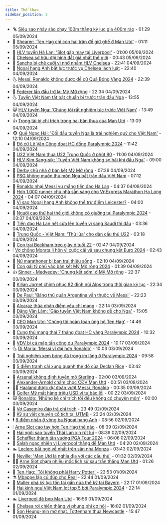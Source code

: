 ```yaml
---
title: Thể thao
sidebar_position: 5
---
```


<!-- vnexpress-the-thao:START -->
- 🪜 [Siêu sao nhảy sào chạy 100m thắng kỷ lục gia 400m rào](https://vnexpress.net/sieu-sao-nhay-sao-chay-100m-thang-ky-luc-gia-400m-rao-4789179.html) - 01:29 05/09/2024
- 🦩 [Shearer: &#39;Ten Hag chỉ còn hai trận để giữ ghế ở Man Utd&#39;](https://vnexpress.net/shearer-ten-hag-chi-con-hai-tran-de-giu-ghe-o-man-utd-4789140.html) - 01:11 05/09/2024
- 🧰 [HLV tuyển Hà Lan: &#39;Slot gặp may tại Liverpool&#39;](https://vnexpress.net/hlv-tuyen-ha-lan-slot-gap-may-tai-liverpool-4789169.html) - 01:00 05/09/2024
- 🤗 [Chelsea sở hữu đội hình đắt giá nhất thế giới](https://vnexpress.net/chelsea-so-huu-doi-hinh-dat-gia-nhat-the-gioi-4789144.html) - 00:43 05/09/2024
- 🥳 [Sancho bị chê cười vì nhớ nhầm HLV Chelsea](https://vnexpress.net/sancho-bi-che-cuoi-vi-nho-nham-hlv-chelsea-4789126.html) - 22:41 04/09/2024
- 🦣 [Ngoại hạng Anh bất lực trước vụ Chelsea lách luật](https://vnexpress.net/ngoai-hang-anh-bat-luc-truoc-vu-chelsea-lach-luat-4789129.html) - 22:40 04/09/2024
- 🌜 [Messi, Ronaldo không được đề cử Quả Bóng Vàng 2024](https://vnexpress.net/messi-ronaldo-khong-duoc-de-cu-qua-bong-vang-2024-4789133.html) - 22:39 04/09/2024
- 🫶 [Federer lần đầu trở lại Mỹ Mở rộng](https://vnexpress.net/federer-lan-dau-tro-lai-my-mo-rong-4789134.html) - 22:34 04/09/2024
- 🌜 [Tuyển Việt Nam tất bật chuẩn bị trước trận đấu Nga](https://vnexpress.net/tuyen-viet-nam-tat-bat-chuan-bi-truoc-tran-dau-nga-4789083.html) - 13:55 04/09/2024
- 😺 [HLV tuyển Nga: &#39;Chúng tôi rất nghiêm túc trước Việt Nam&#39;](https://vnexpress.net/hlv-tuyen-nga-chung-toi-rat-nghiem-tuc-truoc-viet-nam-4789101.html) - 13:49 04/09/2024
- 👍 [Trọng tài bị chỉ trích trong hai bàn thua của Man Utd](https://vnexpress.net/trong-tai-bi-chi-trich-trong-hai-ban-thua-cua-man-utd-4788882.html) - 13:09 04/09/2024
- 🐵 [Quế Ngọc Hải: &#39;Đối đầu tuyển Nga là trải nghiệm quý cho Việt Nam&#39;](https://vnexpress.net/que-ngoc-hai-doi-dau-tuyen-nga-la-trai-nghiem-quy-cho-viet-nam-4789076.html) - 12:10 04/09/2024
- 💫 [Đô cử Lê Văn Công đoạt HC đồng Paralympic 2024](https://vnexpress.net/do-cu-le-van-cong-doat-hc-dong-paralympic-2024-4789088.html) - 11:42 04/09/2024
- 🦆 [U22 Việt Nam thua U22 Trung Quốc ở phút 90](https://vnexpress.net/u22-viet-nam-thua-u22-trung-quoc-o-phut-90-4789063-tong-thuat.html) - 11:00 04/09/2024
- 🙉 [HLV Kim Sang-sik: &#39;Tuyển Việt Nam không sợ hãi khi đấu Nga&#39;](https://vnexpress.net/hlv-kim-sang-sik-tuyen-viet-nam-khong-so-hai-khi-dau-nga-4788963.html) - 09:00 04/09/2024
- 📝 [Derby chủ nhà ở bán kết Mỹ Mở rộng](https://vnexpress.net/derby-chu-nha-o-ban-ket-my-mo-rong-4788941.html) - 07:29 04/09/2024
- 💯 [PSG không muốn thủ môn Nga bắt trận đấu Việt Nam](https://vnexpress.net/psg-khong-muon-thu-mon-nga-bat-tran-dau-viet-nam-4788933.html) - 07:12 04/09/2024
- 🌈 [Ronaldo nhại Messi vụ mắng tiền đạo Hà Lan](https://vnexpress.net/ronaldo-nhai-messi-vu-mang-tien-dao-ha-lan-4788892.html) - 04:37 04/09/2024
- 🦩 [Hơn 1.000 runner chủ nhà sẵn sàng cho VnExpress Marathon Hạ Long 2024](https://vnexpress.net/hon-1-000-runner-chu-nha-san-sang-cho-vnexpress-marathon-ha-long-2024-4788732.html) - 04:07 04/09/2024
- 🐲 [Vì sao Ngoại hạng Anh không thể trừ điểm Leicester?](https://vnexpress.net/vi-sao-ngoai-hang-anh-khong-the-tru-diem-leicester-4788845.html) - 04:00 04/09/2024
- 🌁 [Người cao thứ hai thế giới không có giường tại Paralympic 2024](https://vnexpress.net/nguoi-cao-thu-hai-the-gioi-khong-co-giuong-tai-paralympic-2024-4788844.html) - 03:37 04/09/2024
- 💯 [Tiền đạo Hà Lan hết cửa lên tuyển vì sang Saudi thi đấu](https://vnexpress.net/tien-dao-ha-lan-het-cua-len-tuyen-vi-sang-saudi-thi-dau-4788822.html) - 03:36 04/09/2024
- 🌝 [Trung Quốc - Việt Nam: &#39;Thử lửa&#39; cho dàn cầu thủ U22](https://vnexpress.net/trung-quoc-viet-nam-thu-lua-cho-dan-cau-thu-u22-4788760.html) - 03:18 04/09/2024
- 🤖 [Con trai Beckham treo giày ở tuổi 22](https://vnexpress.net/con-trai-beckham-treo-giay-o-tuoi-22-4788769.html) - 02:47 04/09/2024
- 🕯 [Vợ chồng Morata li hôn vì cuộc cãi vã sau chung kết Euro 2024](https://vnexpress.net/vo-chong-morata-li-hon-vi-cuoc-cai-va-sau-chung-ket-euro-2024-4788742.html) - 02:43 04/09/2024
- 🧰 [Nữ marathoner bị bạn trai thiêu sống](https://vnexpress.net/nu-marathoner-bi-ban-trai-thieu-song-4788768.html) - 02:10 04/09/2024
- 🥳 [Con gái tỷ phú vào bán kết Mỹ Mở rộng 2024](https://vnexpress.net/con-gai-ty-phu-vao-ban-ket-my-mo-rong-2024-4788728.html) - 01:39 04/09/2024
- 👍 [Sinner - Medvedev: &#39;Chung kết sớm&#39; ở Mỹ Mở rộng](https://vnexpress.net/sinner-medvedev-chung-ket-som-o-my-mo-rong-4788702.html) - 22:37 03/09/2024
- 💪 [Kilian Jornet chinh phục 82 đỉnh núi Alps trong thời gian kỷ lục](https://vnexpress.net/kilian-jornet-chinh-phuc-82-dinh-nui-alps-trong-thoi-gian-ky-luc-4788698.html) - 22:34 03/09/2024
- 👹 [De Paul: &#39;Băng thủ quân Argentina vẫn thuộc về Messi&#39;](https://vnexpress.net/de-paul-bang-thu-quan-argentina-van-thuoc-ve-messi-4788700.html) - 22:23 03/09/2024
- 🧰 [Alcaraz thừa nhận điểm yếu chí mạng](https://vnexpress.net/alcaraz-thua-nhan-diem-yeu-chi-mang-4788704.html) - 22:14 03/09/2024
- 🚀 [Đặng Văn Lâm: &#39;Gặp tuyển Việt Nam không dễ cho Nga&#39;](https://vnexpress.net/dang-van-lam-gap-tuyen-viet-nam-khong-de-cho-nga-4788675.html) - 15:05 03/09/2024
- 🎃 [CEO Man Utd: &#39;Chúng tôi hoàn toàn ủng hộ Ten Hag&#39;](https://vnexpress.net/ceo-man-utd-chung-toi-hoan-toan-ung-ho-ten-hag-4788676.html) - 14:46 03/09/2024
- 🧰 [Cung thủ mang thai 7 tháng đoạt HC vàng Paralympic 2024](https://vnexpress.net/cung-thu-mang-thai-7-thang-doat-hc-vang-paralympic-2024-4788658.html) - 10:32 03/09/2024
- 👀 [VĐV bị cá mập tấn công dự Paralympic 2024](https://vnexpress.net/vdv-bi-ca-map-tan-cong-du-paralympic-2024-4788655.html) - 10:17 03/09/2024
- 🌜 [Di Maria: &#39;Messi vĩ đại hơn Ronaldo&#39;](https://vnexpress.net/di-maria-messi-vi-dai-hon-ronaldo-4788626.html) - 10:03 03/09/2024
- 🫶 [Trải nghiệm xem bóng đá trong im lặng ở Paralympic 2024](https://vnexpress.net/trai-nghiem-xem-bong-da-trong-im-lang-o-paralympic-2024-4788637.html) - 09:58 03/09/2024
- 🦄 [5 điểm tranh cãi xung quanh thẻ đỏ của Declan Rice](https://vnexpress.net/5-diem-tranh-cai-xung-quanh-the-do-cua-declan-rice-4788578.html) - 03:42 03/09/2024
- 🥳 [Arsenal không định tuyển mộ Sterling](https://vnexpress.net/arsenal-khong-dinh-tuyen-mo-sterling-4788556.html) - 02:00 03/09/2024
- 🐲 [Alexander-Arnold châm chọc CĐV Man Utd](https://vnexpress.net/alexander-arnold-cham-choc-cdv-man-utd-4785483.html) - 00:51 03/09/2024
- 🧑‍🏫 [Haaland được dự đoán vượt Messi, Ronaldo](https://vnexpress.net/haaland-duoc-du-doan-vuot-messi-ronaldo-4788519.html) - 00:35 03/09/2024
- 🤔 [Golfer Mỹ mất hàng triệu USD vì tự báo lỗi](https://vnexpress.net/golfer-my-mat-hang-trieu-usd-vi-tu-bao-loi-4788517.html) - 00:22 03/09/2024
- 😺 [Ronaldo: &#39;Những kẻ chỉ trích tôi đều không có chuyên môn&#39;](https://vnexpress.net/ronaldo-nhung-ke-chi-trich-toi-deu-khong-co-chuyen-mon-4788512.html) - 00:00 03/09/2024
- 💪 [Vợ Casemiro đáp trả chỉ trích](https://vnexpress.net/vo-casemiro-dap-tra-chi-trich-4788509.html) - 23:49 02/09/2024
- 💼 [Kỹ sư viết chuyện cổ tích tại UTMB](https://vnexpress.net/ky-su-viet-chuyen-co-tich-tai-utmb-4788449.html) - 23:24 02/09/2024
- 🕴 [8 điểm nhấn ở vòng ba Ngoại hạng Anh](https://vnexpress.net/8-diem-nhan-o-vong-ba-ngoai-hang-anh-4788417.html) - 08:56 02/09/2024
- 🕯 [Arne Slot cao tay hơn Ten Hag thế nào](https://vnexpress.net/arne-slot-cao-tay-hon-ten-hag-the-nao-4788413.html) - 08:39 02/09/2024
- 📝 [Hai ngôi sao tuyển Thái Lan xin rút lui](https://vnexpress.net/hai-ngoi-sao-tuyen-thai-lan-xin-rut-lui-4788405.html) - 08:39 02/09/2024
- 🧐 [Scheffler thành tân vương PGA Tour 2024](https://vnexpress.net/scheffler-thanh-tan-vuong-pga-tour-2024-4788420.html) - 06:06 02/09/2024
- 🙉 [Salah ngạc nhiên vì Liverpool thắng dễ Man Utd](https://vnexpress.net/salah-ngac-nhien-vi-liverpool-thang-de-man-utd-4788366.html) - 04:20 02/09/2024
- 🏊 [Leclerc bất ngờ về nhất trên sân nhà Monza](https://vnexpress.net/leclerc-bat-ngo-ve-nhat-tren-san-nha-monza-4788350.html) - 03:43 02/09/2024
- 🌊 [Neville: &#39;Man Utd là nghĩa địa với các cầu thủ&#39;](https://vnexpress.net/neville-man-utd-la-nghia-dia-voi-cac-cau-thu-4788322.html) - 01:32 02/09/2024
- 👨‍🏫 [Arne Slot chạm nhiều mốc lịch sử sau trận thắng Man Utd](https://vnexpress.net/arne-slot-cham-nhieu-moc-lich-su-sau-tran-thang-man-utd-4788317.html) - 01:26 02/09/2024
- 🥷 [Ten Hag: &#39;Tôi không phải Harry Potter&#39;](https://vnexpress.net/ten-hag-toi-khong-phai-harry-potter-4788302.html) - 23:53 01/09/2024
- ⚗️ [Mbappe lập cú đúp cho Real](https://vnexpress.net/mbappe-lap-cu-dup-cho-real-4788296.html) - 22:44 01/09/2024
- 🌮 [Muller phá kỷ lục tồn tại gần nửa thế kỷ tại Bayern](https://vnexpress.net/muller-pha-ky-luc-ton-tai-gan-nua-the-ky-tai-bayern-4788292.html) - 22:17 01/09/2024
- 🤩 [Hai kình ngư Việt Nam lọt top 5 bơi Paralympic 2024](https://vnexpress.net/hai-kinh-ngu-viet-nam-lot-top-5-boi-paralympic-2024-4788293.html) - 22:14 01/09/2024
- 🏊 [Liverpool đè bẹp Man Utd](https://vnexpress.net/liverpool-de-bep-man-utd-4788275.html) - 16:56 01/09/2024
- 🐎 [Chelsea rơi chiến thắng vì phung phí cơ hội](https://vnexpress.net/chelsea-roi-chien-thang-vi-phung-phi-co-hoi-4788278.html) - 16:02 01/09/2024
- 💫 [Son Heung-min mờ nhạt, Tottenham thua Newcastle](https://vnexpress.net/son-heung-min-mo-nhat-tottenham-thua-newcastle-4788269.html) - 15:47 01/09/2024<!-- vnexpress-the-thao:END -->
